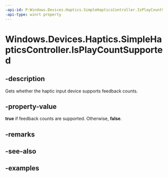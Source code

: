 ```yaml
---
-api-id: P:Windows.Devices.Haptics.SimpleHapticsController.IsPlayCountSupported
-api-type: winrt property
---
```


<!-- Property syntax.
public bool IsPlayCountSupported { get; }
-->

# Windows.Devices.Haptics.SimpleHapticsController.IsPlayCountSupported

## -description
Gets whether the haptic input device supports feedback counts.

## -property-value
**true** if feedback counts are supported. Otherwise, **false**.

## -remarks

## -see-also

## -examples

